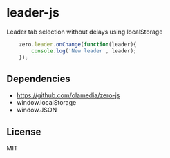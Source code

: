 # leader-js

Leader tab selection without delays using localStorage

```js
    zero.leader.onChange(function(leader){
        console.log('New leader', leader);
    });
```

## Dependencies

* https://github.com/olamedia/zero-js
* window.localStorage
* window.JSON

## License
MIT
